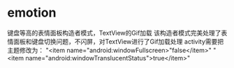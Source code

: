 # emotion
键盘等高的表情面板构造者模式，TextView的Gif加载
该构造者模式完美处理了表情面板和键盘切换问题，不闪屏，对TextView进行了Gif加载处理
activity需要把主题修改为：
"\<item name="android:windowFullscreen\>"false\</item\>"
"\<item name="android:windowTranslucentStatus"\>true\</item\>"


